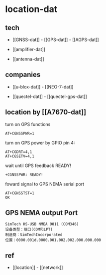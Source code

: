 
# location-dat

## tech 

- [[GNSS-dat]] - [[GPS-dat]] - [[AGPS-dat]]

- [[amplifier-dat]]

- [[antenna-dat]]

## companies 

- [[u-blox-dat]] - [[NEO-7-dat]]

- [[quectel-dat]] - [[quectel-gps-dat]]





## location by [[A7670-dat]]

turn on GPS functions 

    AT+CGNSSPWR=1
    
turn on GPS power by GPIO pin 4: 

    AT+CGDRT=4,1
    AT+CGSETV=4,1

wait until GPS feedback READY!

    +CGNSSPWR: READY!

foward signal to GPS NEMA serial port 

    AT+CGNSSTST=1
    OK
    
## GPS NEMA output Port 

    SimTech HS-USB NMEA 9011 (COM346)
    设备类型：端口(COM和LPT)
    制造商：SimTechIncorporated
    位置：0000.001d.0000.001.002.002.000.000.000



## ref 

- [[location]] - [[network]]